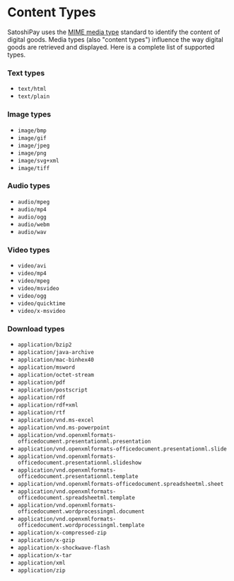 # Content Types

SatoshiPay uses the [MIME media type](https://en.wikipedia.org/wiki/Media_type) standard to identify the content of digital goods. Media types (also "content types") influence the way digital goods are retrieved and displayed. Here is a complete list of supported types.

### Text types

* `text/html`
* `text/plain`

### Image types

* `image/bmp`
* `image/gif`
* `image/jpeg`
* `image/png`
* `image/svg+xml`
* `image/tiff`

### Audio types

* `audio/mpeg`
* `audio/mp4`
* `audio/ogg`
* `audio/webm`
* `audio/wav`

### Video types

* `video/avi`
* `video/mp4`
* `video/mpeg`
* `video/msvideo`
* `video/ogg`
* `video/quicktime`
* `video/x-msvideo`

### Download types

* `application/bzip2`
* `application/java-archive`
* `application/mac-binhex40`
* `application/msword`
* `application/octet-stream`
* `application/pdf`
* `application/postscript`
* `application/rdf`
* `application/rdf+xml`
* `application/rtf`
* `application/vnd.ms-excel`
* `application/vnd.ms-powerpoint`
* `application/vnd.openxmlformats-officedocument.presentationml.presentation`
* `application/vnd.openxmlformats-officedocument.presentationml.slide`
* `application/vnd.openxmlformats-officedocument.presentationml.slideshow`
* `application/vnd.openxmlformats-officedocument.presentationml.template`
* `application/vnd.openxmlformats-officedocument.spreadsheetml.sheet`
* `application/vnd.openxmlformats-officedocument.spreadsheetml.template`
* `application/vnd.openxmlformats-officedocument.wordprocessingml.document`
* `application/vnd.openxmlformats-officedocument.wordprocessingml.template`
* `application/x-compressed-zip`
* `application/x-gzip`
* `application/x-shockwave-flash`
* `application/x-tar`
* `application/xml`
* `application/zip`
